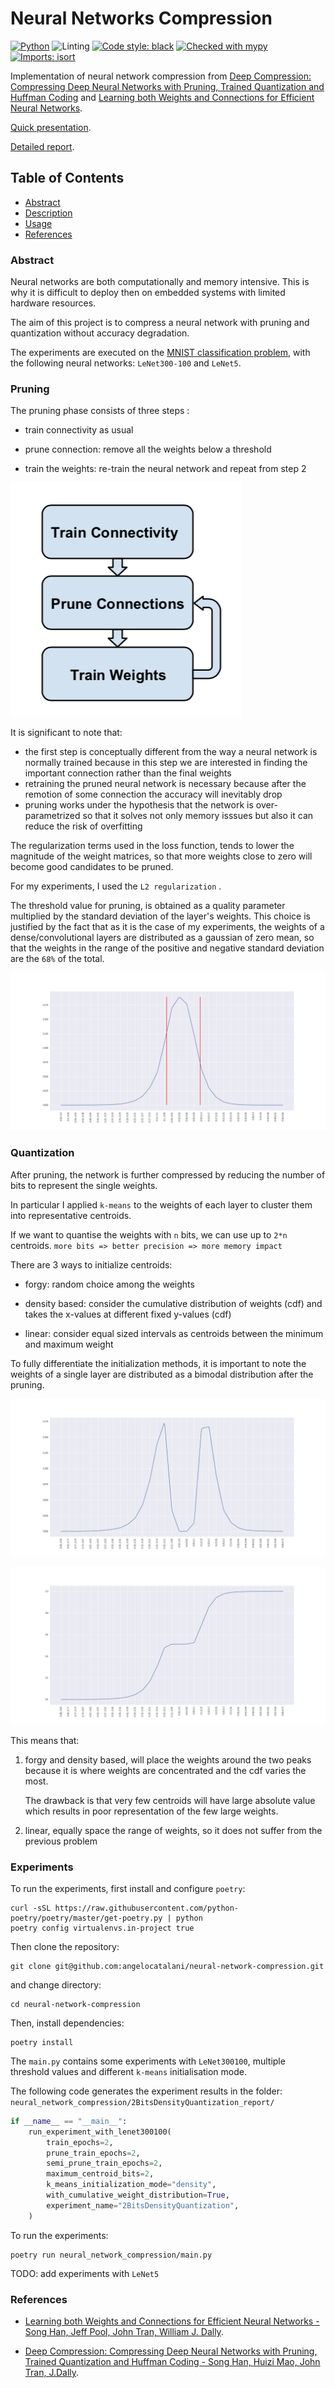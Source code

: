 # Neural Networks Compression

[![Python](https://img.shields.io/badge/python-3.8-informational)](https://docs.python.org/3/)
![Linting](https://github.com/angelocatalani/neural-network-compression/actions/workflows/main.yml/badge.svg)
[![Code style: black](https://img.shields.io/badge/code%20style-black-000000.svg)](https://github.com/psf/black)
[![Checked with mypy](http://www.mypy-lang.org/static/mypy_badge.svg)](http://mypy-lang.org/)
[![Imports: isort](https://img.shields.io/badge/%20imports-isort-%231674b1?style=flat&labelColor=ef8336)](https://pycqa.github.io/isort/)

Implementation of neural network compression from [Deep Compression: Compressing Deep Neural Networks with Pruning, Trained Quantization and Huffman Coding](https://arxiv.org/abs/1510.00149) and [Learning both Weights and Connections for Efficient Neural Networks](https://arxiv.org/abs/1506.02626).

[Quick presentation](https://docs.google.com/presentation/d/1zhzdDFtN-13fnuI6Ni400xstSfT1EStweuqKMQHU8R4/edit?usp=sharing).

[Detailed report](https://drive.google.com/file/d/1ouklIYGDD9w9Mprm9M4klhFrdcmf5fCi/view?usp=sharing).

<!-- TABLE OF CONTENTS -->
## Table of Contents

* [Abstract](#abstract)
* [Description](#description)
* [Usage](#usage)
* [References](#references)

### Abstract

Neural networks are both computationally and memory intensive.
This is why it is difficult to deploy then on embedded systems with limited hardware resources.

The aim of this project is to compress a neural network with pruning and quantization without accuracy degradation.

The experiments are executed on the [MNIST classification problem](https://en.wikipedia.org/wiki/MNIST_database), with the following neural networks: `LeNet300-100` and `LeNet5`.

### Pruning

The pruning phase consists of three steps :

- train connectivity as usual

- prune connection: remove all the weights below a threshold

-  train the weights: re-train the neural network and repeat from step 2

![prune-view](papers/lat/prune-view.png)



It is significant to note that:

- the first step is conceptually different from the way a neural network is normally trained because in this step we are interested in finding the important connection rather than the final weights
- retraining the pruned neural network is necessary because after the remotion of some connection the accuracy will inevitably drop
- pruning works under the hypothesis that the network is over-parametrized so that it solves not only memory isssues but also it can reduce the risk of overfitting



The regularization terms used in the loss function, tends to lower the magnitude of the weight matrices, so that more weights close to zero will become good candidates to be pruned.

For my experiments, I used the `L2 regularization` .

The threshold value for pruning, is obtained as a quality parameter multiplied by the standard deviation of the layer's weights.
 This choice is justified by the fact that as it is the case of my experiments, the weights of a dense/convolutional layers are distributed as a gaussian of zero mean, so that the weights in the range of the positive and negative standard deviation are the `68%` of the total.

![weigth distribution for a dense layer of Lenet300100 before pruning](papers/lat/weigth-dis.png)

### Quantization

After pruning, the network is further compressed by reducing the number of bits to represent the single weights.

In particular I applied `k-means`  to the weights of each layer to cluster them into representative centroids.

If we want to quantise the weights with `n` bits, we can use up to `2*n` centroids.
`more bits => better precision => more memory impact`

There are 3 ways to initialize centroids:

- forgy: random choice among the weights

- density based: consider the cumulative distribution of weights (cdf) and takes the x-values at different fixed y-values (cdf)

- linear: consider equal sized intervals as centroids between the minimum and maximum weight

To fully differentiate the initialization methods, it is important to note the weights of a single layer are distributed as a bimodal distribution after the pruning.

![weights after pruning for a dense layer of Lenet300100](papers/lat/weights-after-pruning.png)

![Cumulative weight distribution for a dense layer of Lenet300100](papers/lat/cdf.png)



This means that:

1. forgy and density based, will place the weights around the two peaks because it is where weights are concentrated and the cdf varies the most. 

   The drawback is that very few centroids will have large absolute value which results in poor representation of the few large weights.

2. linear, equally space the range of weights, so it does not suffer from the previous problem

### Experiments

To run the experiments, first install and configure `poetry`:
```shell
curl -sSL https://raw.githubusercontent.com/python-poetry/poetry/master/get-poetry.py | python
poetry config virtualenvs.in-project true
```

Then clone the repository:
```shell script
git clone git@github.com:angelocatalani/neural-network-compression.git
```
and change directory:
```shell script
cd neural-network-compression
```
 
Then, install dependencies:
```shell script
poetry install
```

The `main.py` contains some experiments with `LeNet300100`, multiple threshold values and different `k-means` initialisation mode.

The following code generates the experiment results in the folder: ` neural_network_compression/2BitsDensityQuantization_report/`
```python
if __name__ == "__main__":
    run_experiment_with_lenet300100(
        train_epochs=2,
        prune_train_epochs=2,
        semi_prune_train_epochs=2,
        maximum_centroid_bits=2,
        k_means_initialization_mode="density",
        with_cumulative_weight_distribution=True,
        experiment_name="2BitsDensityQuantization",
    )
```

To run the experiments:

```shell script
poetry run neural_network_compression/main.py
```

TODO: add experiments with `LeNet5`

### References

- [Learning both Weights and Connections for Efficient Neural Networks - Song Han, Jeff Pool, John Tran, William J. Dally](https://arxiv.org/abs/1506.02626). 

- [Deep Compression: Compressing Deep Neural Networks with Pruning, Trained Quantization and Huffman Coding - Song Han, Huizi Mao, John Tran, J.Dally](https://arxiv.org/abs/1510.00149).

